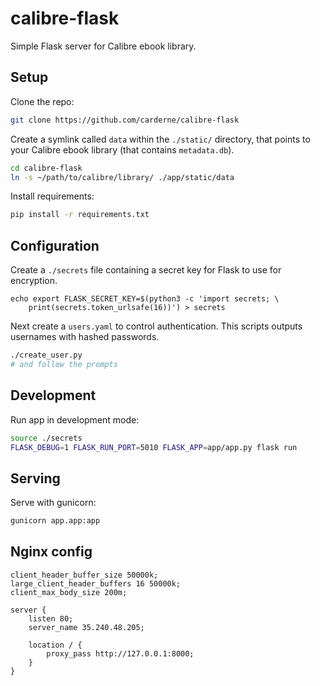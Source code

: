 # calibre-flask
Simple Flask server for Calibre ebook library.

## Setup
Clone the repo:
```bash
git clone https://github.com/carderne/calibre-flask
```

Create a symlink called `data` within the `./static/` directory, that points to your Calibre ebook library (that contains `metadata.db`).
```bash
cd calibre-flask
ln -s ~/path/to/calibre/library/ ./app/static/data
```

Install requirements:
```bash
pip install -r requirements.txt
```

## Configuration
Create a `./secrets` file containing a secret key for Flask to use for encryption.
```
echo export FLASK_SECRET_KEY=$(python3 -c 'import secrets; \
    print(secrets.token_urlsafe(16))') > secrets
```

Next create a `users.yaml` to control authentication. This scripts outputs usernames with hashed passwords.
```bash
./create_user.py
# and follow the prompts
```

## Development
Run app in development mode:
```bash
source ./secrets
FLASK_DEBUG=1 FLASK_RUN_PORT=5010 FLASK_APP=app/app.py flask run
```

## Serving
Serve with gunicorn:
```bash
gunicorn app.app:app
```

## Nginx config
```
client_header_buffer_size 50000k;
large_client_header_buffers 16 50000k;
client_max_body_size 200m;

server {
    listen 80;
    server_name 35.240.48.205;

    location / {
        proxy_pass http://127.0.0.1:8000;
    }
}
```

